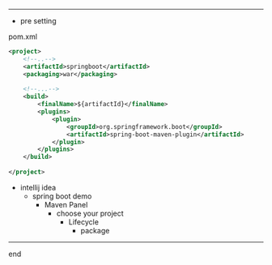 
---

- pre setting

pom.xml
```xml
<project>
    <!--..-->
    <artifactId>springboot</artifactId>
    <packaging>war</packaging>
    
    <!--...-->
    <build>
        <finalName>${artifactId}</finalName>
        <plugins>
            <plugin>
                <groupId>org.springframework.boot</groupId>
                <artifactId>spring-boot-maven-plugin</artifactId>
            </plugin>
        </plugins>
    </build>
    
</project>
```

- intellij idea
    - spring boot demo
      - Maven Panel
        - choose your project
          - Lifecycle
            - package
    
    

---

end
